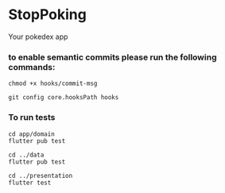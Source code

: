 # StopPoking
Your pokedex app

### to enable semantic commits please run the following commands:
`chmod +x hooks/commit-msg`

`git config core.hooksPath hooks`

### To run tests
```
cd app/domain
flutter pub test

cd ../data
flutter pub test

cd ../presentation
flutter test
```
